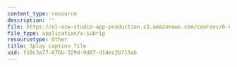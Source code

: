 ```yaml
---
content_type: resource
description: ''
file: https://ol-ocw-studio-app-production.s3.amazonaws.com/courses/6-849-geometric-folding-algorithms-linkages-origami-polyhedra-fall-2012/f18c3a77676b329d9d07d14ec2b713ab_dLjCy6RmBN4.srt
file_type: application/x-subrip
resourcetype: Other
title: 3play caption file
uid: f18c3a77-676b-329d-9d07-d14ec2b713ab
---
```

